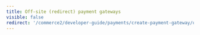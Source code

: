 ```yaml
---
title: Off-site (redirect) payment gateways
visible: false
redirect: '/commerce2/developer-guide/payments/create-payment-gateway/off-site-gateways/off-site-redirect[301]'
---
```

